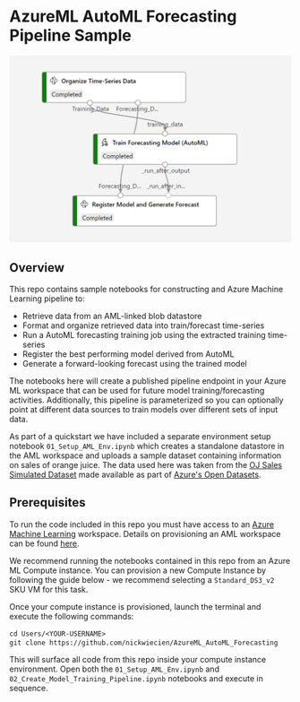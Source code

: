 # AzureML AutoML Forecasting Pipeline Sample

![Background](img/01.png?raw=true "Background")

## Overview

This repo contains sample notebooks for constructing and Azure Machine Learning pipeline to:

- Retrieve data from an AML-linked blob datastore
- Format and organize retrieved data into train/forecast time-series 
- Run a AutoML forecasting training job using the extracted training time-series
- Register the best performing model derived from AutoML
- Generate a forward-looking forecast using the trained model 

The notebooks here will create a published pipeline endpoint in your Azure ML workspace that can be used for future model training/forecasting activities. Additionally, this pipeline is parameterized so you can optionally point at different data sources to train models over different sets of input data. 

As part of a quickstart we have included a separate environment setup notebook `01_Setup_AML_Env.ipynb` which creates a standalone datastore in the AML workspace and uploads a sample dataset containing information on sales of orange juice. The data used here was taken from the [OJ Sales Simulated Dataset](https://docs.microsoft.com/en-us/azure/open-datasets/dataset-oj-sales-simulated?tabs=azureml-opendatasets) made available as part of [Azure's Open Datasets](https://docs.microsoft.com/en-us/azure/open-datasets/overview-what-are-open-datasets).

## Prerequisites

To run the code included in this repo you must have access to an [Azure Machine Learning](https://azure.microsoft.com/en-us/services/machine-learning/) workspace. Details on provisioning an AML workspace can be found [here](https://docs.microsoft.com/en-us/azure/machine-learning/quickstart-create-resources).

We recommend running the notebooks contained in this repo from an Azure ML Compute instance. You can provision a new Compute Instance by following the guide below - we recommend selecting a `Standard_DS3_v2` SKU VM for this task.

Once your compute instance is provisioned, launch the terminal and execute the following commands:

```
cd Users/<YOUR-USERNAME>
git clone https://github.com/nickwiecien/AzureML_AutoML_Forecasting
```

This will surface all code from this repo inside your compute instance environment. Open both the `01_Setup_AML_Env.ipynb` and `02_Create_Model_Training_Pipeline.ipynb` notebooks and execute in sequence.